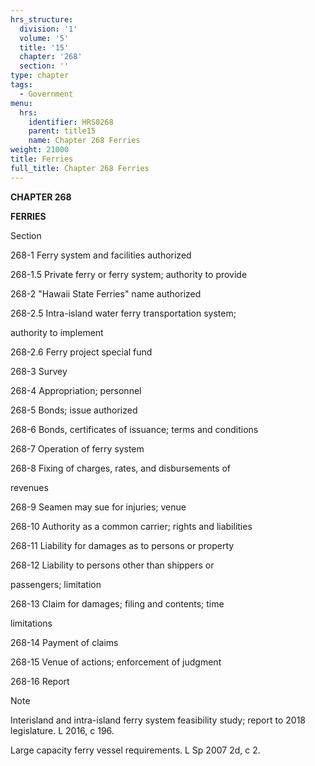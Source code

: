 ```yaml
---
hrs_structure:
  division: '1'
  volume: '5'
  title: '15'
  chapter: '268'
  section: ''
type: chapter
tags:
  - Government
menu:
  hrs:
    identifier: HRS0268
    parent: title15
    name: Chapter 268 Ferries
weight: 21000
title: Ferries
full_title: Chapter 268 Ferries
---
```

**CHAPTER 268**

**FERRIES**

Section

268-1 Ferry system and facilities authorized

268-1.5 Private ferry or ferry system; authority to provide

268-2 "Hawaii State Ferries" name authorized

268-2.5 Intra-island water ferry transportation system;

authority to implement

268-2.6 Ferry project special fund

268-3 Survey

268-4 Appropriation; personnel

268-5 Bonds; issue authorized

268-6 Bonds, certificates of issuance; terms and conditions

268-7 Operation of ferry system

268-8 Fixing of charges, rates, and disbursements of

revenues

268-9 Seamen may sue for injuries; venue

268-10 Authority as a common carrier; rights and liabilities

268-11 Liability for damages as to persons or property

268-12 Liability to persons other than shippers or

passengers; limitation

268-13 Claim for damages; filing and contents; time

limitations

268-14 Payment of claims

268-15 Venue of actions; enforcement of judgment

268-16 Report

Note

Interisland and intra-island ferry system feasibility study; report to 2018 legislature. L 2016, c 196.

Large capacity ferry vessel requirements. L Sp 2007 2d, c 2.